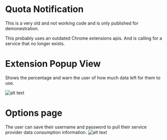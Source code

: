 # Quota Notification
This is a very old and not working code and is only published for demonestration.

This probably uses an outdated Chrome extensions apis. And is calling for a service
that no longer exists.

# Extension Popup View
Shows the percentage and warn the user of how much data left for them to use.

![alt text](https://googledrive.com/host/0B9qF9jxAyahXSmVoSGpMU291bkk/Images/noquota-extension.png "Extension Popup View")

# Options page
The user can save their username and password to pull their service provider data consumption information.
![alt text](https://googledrive.com/host/0B9qF9jxAyahXSmVoSGpMU291bkk/Images/noquota-extension-options-page.png "Extension Popup View")

